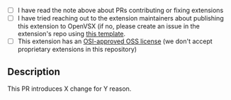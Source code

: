 <!--

### For extension authors

`publish-extensions` exists to seed the Open VSX marketplace, and also serves as a place for extensions that cannot feasibly be published directly by the extensions authors. In the long-run it is better for extension owners to publish their own plugins because:

1. Any future issues (features/bugs) with any published extensions in Open VSX will be directed to their original repo/source-control, and not confused with this repo publish-extensions.
2. Extensions published by official authors are shown within the Open VSX marketplace as such. Whereas extensions published via publish-extensions display a warning that the publisher (this repository) is not the official author.
3. Extension owners who publish their own extensions get greater flexibility on the publishing/release process, therefore ensure more accuracy/stability. For instance, in some cases publish-extensions has build steps within this repository, which can cause some uploaded plugin versions to break (e.g. if a plugin build step changes).

If you are the author of the extension being raised in this PR, please first consider directly publishing the extension yourself. You can refer to our [direct publish setup](docs/direct_publish_setup.md) doc for a guide on how to publish your plugin to Open VSX.

### For community contributors

For the sake of efficiency and simplicity, the easiest way to publish an extension is by having it published by its maintainers, for more info about this please refer to the [README](https://github.com/open-vsx/publish-extensions#when-to-add-an-extension). If the authors are open to publish the extension to OpenVSX, you can help them by contributing a GitHub Action using our handy-dandy [direct publish setup](docs/direct_publish_setup.md) doc. 

 - If the extension is unmaintained, please create an issue for it instead.

For Work In Progress Pull Requests, please use the Draft PR feature,
see https://github.blog/2019-02-14-introducing-draft-pull-requests/ for further details.

-->

- [ ] I have read the note above about PRs contributing or fixing extensions
- [ ] I have tried reaching out to the extension maintainers about publishing this extension to OpenVSX (if no, please create an issue in the extension's repo using [this template](https://github.com/open-vsx/publish-extensions/blob/HEAD/docs/external_contribution_request.md).
- [ ] This extension has an [OSI-approved OSS license](https://opensource.org/licenses) (we don't accept proprietary extensions in this repository)

## Description

<!-- Please do not leave this blank -->

This PR introduces X change for Y reason. 
